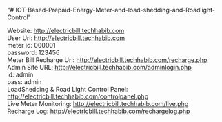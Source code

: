 "# IOT-Based-Prepaid-Energy-Meter-and-load-shedding-and-Roadlight-Control" 

Website: http://electricbill.techhabib.com<br>
User Url: http://electricbill.techhabib.com<br>
        meter id: 000001<br>
        password: 123456<br>
        Meter Bill Recharge Url: http://electricbill.techhabib.com/recharge.php<br>
Admin Site URL: http://electricbill.techhabib.com/adminlogin.php<br>
         id: admin<br>
         pass: admin<br>
         LoadShedding & Road Light Control Panel: http://electricbill.techhabib.com/controlpanel.php<br>
         Live Meter Monitoring: http://electricbill.techhabib.com/live.php<br>
         Recharge Log: http://electricbill.techhabib.com/rechargelog.php<br>
         
